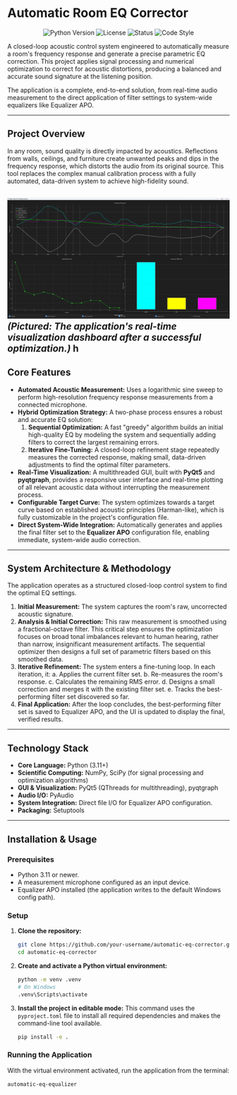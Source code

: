 # Automatic Room EQ Corrector

<div align="center">

![Python Version](https://img.shields.io/badge/python-3.11+-blue.svg)
![License](https://img.shields.io/badge/license-MIT-green.svg)
![Status](https://img.shields.io/badge/status-active-brightgreen)
![Code Style](https://img.shields.io/badge/code%20style-black-000000.svg)

</div>

A closed-loop acoustic control system engineered to automatically measure a room's frequency response and generate a precise parametric EQ correction. This project applies signal processing and numerical optimization to correct for acoustic distortions, producing a balanced and accurate sound signature at the listening position.

The application is a complete, end-to-end solution, from real-time audio measurement to the direct application of filter settings to system-wide equalizers like Equalizer APO.

---

## Project Overview

In any room, sound quality is directly impacted by acoustics. Reflections from walls, ceilings, and furniture create unwanted peaks and dips in the frequency response, which distorts the audio from its original source. This tool replaces the complex manual calibration process with a fully automated, data-driven system to achieve high-fidelity sound.

![Application Screenshot](Screenshot%202025-09-13%20211513.png)
*(Pictured: The application's real-time visualization dashboard after a successful optimization.)*
h
---

## Core Features

*   **Automated Acoustic Measurement:** Uses a logarithmic sine sweep to perform high-resolution frequency response measurements from a connected microphone.
*   **Hybrid Optimization Strategy:** A two-phase process ensures a robust and accurate EQ solution:
    1.  **Sequential Optimization:** A fast "greedy" algorithm builds an initial high-quality EQ by modeling the system and sequentially adding filters to correct the largest remaining errors.
    2.  **Iterative Fine-Tuning:** A closed-loop refinement stage repeatedly measures the corrected response, making small, data-driven adjustments to find the optimal filter parameters.
*   **Real-Time Visualization:** A multithreaded GUI, built with **PyQt5** and **pyqtgraph**, provides a responsive user interface and real-time plotting of all relevant acoustic data without interrupting the measurement process.
*   **Configurable Target Curve:** The system optimizes towards a target curve based on established acoustic principles (Harman-like), which is fully customizable in the project's configuration file.
*   **Direct System-Wide Integration:** Automatically generates and applies the final filter set to the **Equalizer APO** configuration file, enabling immediate, system-wide audio correction.

---

## System Architecture & Methodology

The application operates as a structured closed-loop control system to find the optimal EQ settings.

1.  **Initial Measurement:** The system captures the room's raw, uncorrected acoustic signature.
2.  **Analysis & Initial Correction:** This raw measurement is smoothed using a fractional-octave filter. This critical step ensures the optimization focuses on broad tonal imbalances relevant to human hearing, rather than narrow, insignificant measurement artifacts. The sequential optimizer then designs a full set of parametric filters based on this smoothed data.
3.  **Iterative Refinement:** The system enters a fine-tuning loop. In each iteration, it:
    a. Applies the current filter set.
    b. Re-measures the room's response.
    c. Calculates the remaining RMS error.
    d. Designs a small correction and merges it with the existing filter set.
    e. Tracks the best-performing filter set discovered so far.
4.  **Final Application:** After the loop concludes, the best-performing filter set is saved to Equalizer APO, and the UI is updated to display the final, verified results.

---

## Technology Stack

*   **Core Language:** Python (3.11+)
*   **Scientific Computing:** NumPy, SciPy (for signal processing and optimization algorithms)
*   **GUI & Visualization:** PyQt5 (QThreads for multithreading), pyqtgraph
*   **Audio I/O:** PyAudio
*   **System Integration:** Direct file I/O for Equalizer APO configuration.
*   **Packaging:** Setuptools

---

## Installation & Usage

### Prerequisites
*   Python 3.11 or newer.
*   A measurement microphone configured as an input device.
*   Equalizer APO installed (the application writes to the default Windows config path).

### Setup

1.  **Clone the repository:**
    ```bash
    git clone https://github.com/your-username/automatic-eq-corrector.git
    cd automatic-eq-corrector
    ```

2.  **Create and activate a Python virtual environment:**
    ```bash
    python -m venv .venv
    # On Windows
    .venv\Scripts\activate
    ```

3.  **Install the project in editable mode:**
    This command uses the `pyproject.toml` file to install all required dependencies and makes the command-line tool available.
    ```bash
    pip install -e .
    ```

### Running the Application

With the virtual environment activated, run the application from the terminal:
```bash
automatic-eq-equalizer